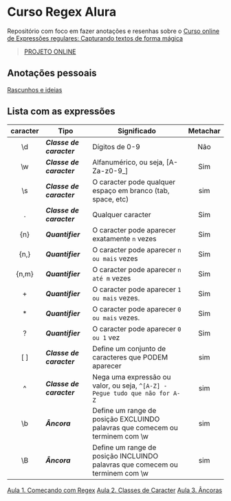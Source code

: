 # Curso Regex Alura

Repositório com foco em fazer anotações e resenhas sobre o [Curso online de Expressões regulares: Capturando textos de forma mágica](https://www.alura.com.br/curso-online-expressoes-regulares)

> [PROJETO ONLINE](https://studentraul.github.io/regex/)

## Anotações pessoais
[Rascunhos e ideias](aulas/anotacoes.md)

## Lista com as expressões

| caracter      | Tipo                      | Significado                                                                   | Metachar  |
| :---:         | ---                       | ---                                                                           | :---:     | 
| \d            | _**Classe de caracter**_  | Dígitos de 0-9                                                                | Não       |
| \w            | _**Classe de caracter**_  | Alfanumérico, ou seja, [A-Za-z0-9_]                                           | Sim       |                     | Não       |
| \s            | _**Classe de caracter**_  | O caracter pode qualquer espaço em branco (tab, space, etc)                   | sim       |
| .             | _**Classe de caracter**_  | Qualquer caracter                                                             | Sim       |
| {n}           | _**Quantifier**_          | O caracter pode aparecer exatamente `n` vezes                                 | Sim       |
| {n,}          | _**Quantifier**_          | O caracter pode aparecer `n ou mais` vezes                                    | Sim       |
| {n,m}         | _**Quantifier**_          | O caracter pode aparecer `n até m` vezes                                      | Sim       |
| +             | _**Quantifier**_          | O caracter pode aparecer `1 ou mais` vezes.                                   | Sim       |
| *             | _**Quantifier**_          | O caracter pode aparecer `0 ou mais` vezes.                                   | Sim       |
| ?             | _**Quantifier**_          | O caracter pode aparecer `0 ou 1` vez                                         | Sim       |
| [ ]           | _**Classe de caracter**_  | Define um conjunto de caracteres que PODEM aparecer                           | sim       |
| ^             | _**Classe de caracter**_  | Nega uma expressão ou valor, ou seja, `^[A-Z] - Pegue tudo que não for A-Z`   | sim       |
| \b            | _**Âncora**_              | Define um range de posição EXCLUINDO palavras que comecem ou terminem com \w  | sim       |
| \B            | _**Âncora**_              | Define um range de posição INCLUINDO palavras que comecem ou terminem com \w  | sim       |


[Aula 1. Começando com Regex](aulas/1/comecando-com-regex.md)
[Aula 2. Classes de Caracter](aulas/2/classes-de-caracter.md)
[Aula 3. Âncoras](aulas/3/ancoras.md)

